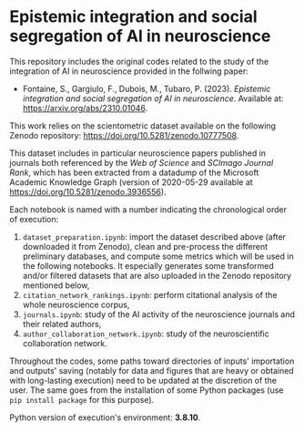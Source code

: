 # Epistemic integration and social segregation of AI in neuroscience

 This repository includes the original codes related to the study of the integration of AI in neuroscience provided in the follwing paper: 
 - Fontaine, S., Gargiulo, F., Dubois, M., Tubaro, P. (2023). *Epistemic integration and social segregation of AI in neuroscience*. Available at: https://arxiv.org/abs/2310.01046.

This work relies on the scientometric dataset available on the following Zenodo repository: https://doi.org/10.5281/zenodo.10777508. 

This dataset includes in particular neuroscience papers published in journals both referenced by the *Web of Science* and *SCImago Journal Rank*, which has been extracted from a datadump of the Microsoft Academic Knowledge Graph (version of 2020-05-29 available at https://doi.org/10.5281/zenodo.3936556).

Each notebook is named with a number indicating the chronological order of execution:
1) `dataset_preparation.ipynb`: import the dataset described above (after downloaded it from Zenodo), clean and pre-process the different preliminary databases, and compute some metrics which will be used in the following notebooks. It especially generates some transformed and/or filtered datasets that are also uploaded in the Zenodo repository mentioned below,
2) `citation_network_rankings.ipynb`: perform citational analysis of the whole neuroscience corpus,
3) `journals.ipynb`: study of the AI activity of the neuroscience journals and their related authors,
4) `author_collaboration_network.ipynb`: study of the neuroscientific collaboration network.

Throughout the codes, some paths toward directories of inputs' importation and outputs' saving (notably for data and figures that are heavy or obtained with long-lasting execution) need to be updated at the discretion of the user. The same goes from the installation of some Python packages (use `pip install package` for this purpose).

Python version of execution's environment: **3.8.10**.
 
